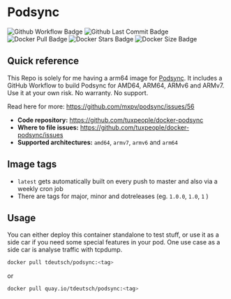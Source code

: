 # Podsync
![Github Workflow Badge](https://github.com/tuxpeople/docker-podsync/actions/workflows/release.yml/badge.svg)
![Github Last Commit Badge](https://img.shields.io/github/last-commit/tuxpeople/docker-podsync)
![Docker Pull Badge](https://img.shields.io/docker/pulls/tdeutsch/podsync)
![Docker Stars Badge](https://img.shields.io/docker/stars/tdeutsch/podsync)
![Docker Size Badge](https://img.shields.io/docker/image-size/tdeutsch/podsync)

## Quick reference

This Repo is solely for me having a arm64 image for [Podsync](https://github.com/mxpv/podsync). It includes a GitHub Workflow to build Podsync for AMD64, ARM64, ARMv6 and ARMv7. Use it at your own risk. No warranty. No support.

Read here for more: https://github.com/mxpv/podsync/issues/56

* **Code repository:**
  https://github.com/tuxpeople/docker-podsync
* **Where to file issues:**
  https://github.com/tuxpeople/docker-podsync/issues
* **Supported architectures:**
  ```amd64```, ```armv7```, ```armv6``` and ```arm64```

## Image tags
- ```latest``` gets automatically built on every push to master and also via a weekly cron job
- There are tags for major, minor and dotreleases (eg. ```1.0.0```, ```1.0```, ```1``` )

## Usage
You can either deploy this container standalone to test stuff, or use it as a side car if you need some special features in your pod. One use case as a side car is analyse traffic with tcpdump.

```sh
docker pull tdeutsch/podsync:<tag>
```

or

```sh
docker pull quay.io/tdeutsch/podsync:<tag>
```